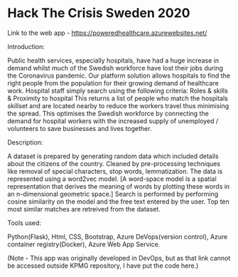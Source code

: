 # Hack The Crisis Sweden 2020

Link to the web app - https://poweredhealthcare.azurewebsites.net/ 

Introduction:

Public health services, especially hospitals, have had a huge increase in demand whilst much of the Swedish workforce have lost their jobs during the Coronavirus pandemic. Our platform solution allows hospitals to find the right people from the population for their growing demand of healthcare work. Hospital staff simply search using the following criteria: Roles & skills & Proximity to hospital
This returns a list of people who match the hospitals skillset and are located nearby to reduce the workers travel thus minimising the spread. This optimises the Swedish workforce by connecting the demand for hospital workers with the increased supply of unemployed / volunteers to save businesses and lives together.

Description:

A dataset is prepared by generating random data which included details about the citizens of the country. Cleaned by pre-processing techniques like removal of special characters, stop words, lemmatization. The data is represented using a word2vec model. [A word-space model is a spatial representation that derives the meaning of words by plotting these words in an n-dimensional geometric space.] Search is performed by performing cosine similarity on the model and the free text entered by the user. Top ten most similar matches are retreived from the dataset.

Tools used: 

Python(Flask), Html, CSS, Bootstrap, Azure DeVops(version control), Azure container registry(Docker), Azure Web App Service.


(Note - This app was originally developed in DevOps, but as that link cannot be accessed outside KPMG repository, I have put the code here.)